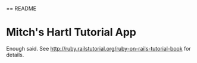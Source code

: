 == README

# Mitch's Hartl Tutorial App

Enough said.  See http://ruby.railstutorial.org/ruby-on-rails-tutorial-book for details.

